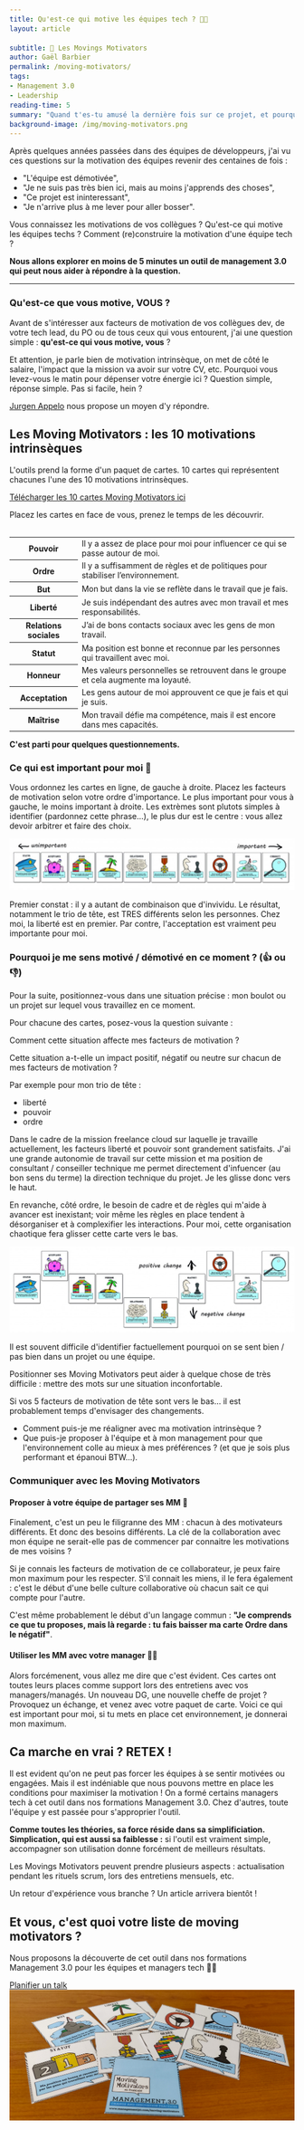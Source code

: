 ```yaml
---
title: Qu'est-ce qui motive les équipes tech ? 👨‍💻
layout: article

subtitle: 🚀 Les Movings Motivators 
author: Gaël Barbier
permalink: /moving-motivators/
tags:
- Management 3.0
- Leadership
reading-time: 5
summary: "Quand t'es-tu amusé la dernière fois sur ce projet, et pourquoi ?<br />Nous posons régulièrement cette question quand nous accompagnons une équipe. <br />Pour ne rien vous cacher, les réponses sont rarements claires. 🤔<br />5 minutes pour découvrir un outil de management 3.0 qui peut nous aider à répondre à la question."
background-image: /img/moving-motivators.png
---
```


Après quelques années passées dans des équipes de développeurs, j'ai vu ces questions sur la motivation des équipes revenir des centaines de fois :

* "L'équipe est démotivée",
* "Je ne suis pas très bien ici, mais au moins j'apprends des choses",
* "Ce projet est ininteressant",
* "Je n'arrive plus à me lever pour aller bosser".

Vous connaissez les motivations de vos collègues ?
Qu'est-ce qui motive les équipes techs ?
Comment (re)construire la motivation d'une équipe tech ?

**Nous allons explorer en moins de 5 minutes un outil de management 3.0 qui peut nous aider à répondre à la question.**

---

### Qu'est-ce que vous motive, VOUS ?
Avant de s'intéresser aux facteurs de motivation de vos collègues dev, de votre tech lead, du PO ou de tous ceux qui vous entourent, j'ai une question simple : **qu'est-ce qui vous motive, vous** ?

Et attention, je parle bien de motivation intrinsèque, on met de côté le salaire, l'impact que la mission va avoir sur votre CV, etc. Pourquoi vous levez-vous le matin pour dépenser votre énergie ici ?
Question simple, réponse simple. Pas si facile, hein ?

[Jurgen Appelo](https://jurgenappelo.com/ "Jurgen Appelo") nous propose un moyen d'y répondre. 

## Les Moving Motivators : les 10 motivations intrinsèques

L'outils prend la forme d'un paquet de cartes. 10 cartes qui représentent chacunes l'une des 10 motivations intrinsèques.

<a href="/docs/moving-motivators-fr.pdf" class="btn btn-secondary js-scroll-trigger"><i class="fas fa-file-download fa-lg"></i> Télécharger les 10 cartes Moving Motivators ici</a>

Placez les cartes en face de vous, prenez le temps de les découvrir.
<br />
<br />
<table class="table">
	<tbody>
    <tr>
      <th scope="row">Pouvoir</th>
      <td>Il y a assez de place pour moi pour influencer ce qui se passe autour de moi.</td>
    </tr>
     <tr>
      <th scope="row">Ordre</th>
      <td>Il y a suffisamment de règles et de politiques pour stabiliser l’environnement.</td>
    </tr>
     <tr>
      <th scope="row">But</th>
      <td>Mon but dans la vie se reflète dans le travail que je fais.</td>
    </tr>
	<tr>
	<th scope="row">Liberté</th>
		<td>Je suis indépendant des autres avec mon travail et mes responsabilités.</td>
	</tr>
	<tr>
	<th scope="row">Relations sociales</th>
		<td>J’ai de bons contacts sociaux avec les gens de mon travail.</td>
	</tr>
	<tr>
	<th scope="row">Statut</th>
		<td>Ma position est bonne et reconnue par les personnes qui travaillent avec moi.</td>
	</tr>
	<tr>
	<th scope="row">Honneur</th>
		<td>Mes valeurs personnelles se retrouvent dans le groupe et cela augmente ma loyauté.</td>
	</tr>
	<tr>
	<th scope="row">Acceptation</th>
		<td>Les gens autour de moi approuvent ce que je fais et qui je suis.</td>
	</tr>
	<tr>
	<th scope="row">Maîtrise</th>
		<td>Mon travail défie ma compétence, mais il est encore dans mes capacités.</td>
	</tr>
  </tbody>
</table>


**C'est parti pour quelques questionnements.**

### Ce qui est important pour moi 🤔

Vous ordonnez les cartes en ligne, de gauche à droite. Placez les facteurs de motivation selon votre ordre d'importance. Le plus important pour vous à gauche, le moins important à droite.
Les extrèmes sont plutots simples à identifier (pardonnez cette phrase...), le plus dur est le centre : vous allez devoir arbitrer et faire des choix.

<img class="img-fluid" src="/img/moving-motivators-1.jpg" alt="Moving Motivators"> 

Premier constat : il y a autant de combinaison que d'invividu. Le résultat, notamment le trio de tête, est TRES différents selon les personnes.
Chez moi, la liberté est en premier. Par contre, l'acceptation est vraiment peu importante pour moi.

### Pourquoi je me sens motivé / démotivé en ce moment ? (👍 ou 👎)
Pour la suite, positionnez-vous dans une situation précise : mon boulot ou un projet sur lequel vous travaillez en ce moment.

Pour chacune des cartes, posez-vous la question suivante : 

<div class="jumbotron jumbotron-fluid">
  <div class="container">
    <p class="lead">Comment cette situation affecte mes facteurs de motivation ?</p>
	<p class="lead">Cette situation a-t-elle un impact positif, négatif ou neutre sur chacun de mes facteurs de motivation ?</p>
</div>
</div>


Par exemple pour mon trio de tête : 
* liberté
* pouvoir
* ordre

Dans le cadre de la mission freelance cloud sur laquelle je travaille actuellement, les facteurs liberté et pouvoir sont grandement satisfaits.
J'ai une grande autonomie de travail sur cette mission et ma position de consultant / conseiller technique me permet directement d'infuencer (au bon sens du terme) la direction technique du projet.
Je les glisse donc vers le haut.

En revanche, côté ordre, le besoin de cadre et de règles qui m'aide à avancer est inexistant; voir même les règles en place tendent à désorganiser et à complexifier les interactions.
Pour moi, cette organisation chaotique fera glisser cette carte vers le bas.

<img class="img-fluid" src="/img/moving-motivators-2.jpg" alt="Moving Motivators"> 

Il est souvent difficile d'identifier factuellement pourquoi on se sent bien / pas bien dans un projet ou une équipe.
<div class="jumbotron jumbotron-fluid">
  <div class="container">
    <p class="lead">Positionner ses Moving Motivators peut aider à quelque chose de très difficile : mettre des mots sur une situation inconfortable.
</p>
</div>
</div>
Si vos 5 facteurs de motivation de tête sont vers le bas... il est probablement temps d'envisager des changements.

* Comment puis-je me réaligner avec ma motivation intrinsèque ?
* Que puis-je proposer à l'équipe et à mon management pour que l'environnement colle au mieux à mes préférences ? (et que je sois plus performant et épanoui BTW...).

### Communiquer avec les Moving Motivators

#### Proposer à votre équipe de partager ses MM 📝

Finalement, c'est un peu le filigranne des MM : chacun à des motivateurs différents. Et donc des besoins différents.
La clé de la collaboration avec mon équipe ne serait-elle pas de commencer par connaitre les motivations de mes voisins ?

Si je connais les facteurs de motivation de ce collaborateur, je peux faire mon maximum pour les respecter. S'il connait les miens, il le fera également : c'est le début d'une belle culture collaborative où chacun sait ce qui compte pour l'autre.

C'est même probablement le début d'un langage commun :
**"Je comprends ce que tu proposes, mais là regarde : tu fais baisser ma carte Ordre dans le négatif"**.

#### Utiliser les MM avec votre manager 👩‍💼

Alors forcémenent, vous allez me dire que c'est évident. Ces cartes ont toutes leurs places comme support lors des entretiens avec vos managers/managés.
Un nouveau DG, une nouvelle cheffe de projet ? Provoquez un échange, et venez avec votre paquet de carte. Voici ce qui est important pour moi, si tu mets en place cet environnement, je donnerai mon maximum.

## Ca marche en vrai ? RETEX !

Il est evident qu'on ne peut pas forcer les équipes à se sentir motivées ou engagées. Mais il est indéniable que nous pouvons mettre en place les conditions pour maximiser la motivation !
On a formé certains managers tech à cet outil dans nos formations Management 3.0. Chez d'autres, toute l'équipe y est passée pour s'approprier l'outil.

**Comme toutes les théories, sa force réside dans sa simplificiation. Simplication, qui est aussi sa faiblesse :** si l'outil est vraiment simple, accompagner son utilisation donne forcément de meilleurs résultats.

Les Movings Motivators peuvent prendre plusieurs aspects : actualisation pendant les rituels scrum, lors des entretiens mensuels, etc.

Un retour d'expérience vous branche ? Un article arrivera bientôt !

<div class="jumbotron jumbotron-fluid">
  <div class="container">
    <h2 class="display-4">Et vous, c'est quoi votre liste de moving motivators ?</h2>
    <p class="lead">Nous proposons la découverte de cet outil dans nos formations Management 3.0 pour les équipes et managers tech 👨‍🏫</p>  
<a href="/contact.html" class="btn btn-secondary js-scroll-trigger">Planifier un talk</a>
    
</div>
</div>

<img class="img-fluid" src="/img/moving-motivators.png" alt="Moving Motivators"> 

